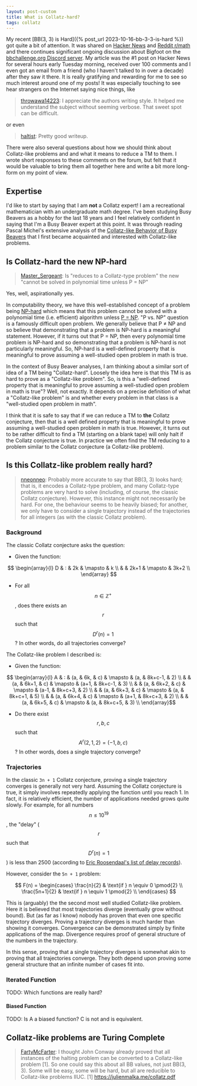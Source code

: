 ```yaml
---
layout: post-custom
title: What is Collatz-hard?
tags: collatz
---
```


My recent [BB(3, 3) is Hard]({% post_url 2023-10-16-bb-3-3-is-hard %}) got quite a bit of attention. It was shared on [Hacker News](https://news.ycombinator.com/item?id=37910297) and [Reddit r/math](https://www.reddit.com/r/math/comments/17ai73o/bb3_3_is_hard/) and there continues significant ongoing discussion about Bigfoot on the [bbchallenge.org Discord server](https://discord.gg/3uqtPJA9Uv).  My article was the #1 post on Hacker News for several hours early Tuesday morning, received over 100 comments and I even got an email from a friend (who I haven't talked to in over a decade) after they saw it there. It is really gratifying and rewarding for me to see so much interest around one of my posts! It was especially touching to see hear strangers on the Internet saying nice things, like

> [throwawa14223](https://news.ycombinator.com/item?id=37910577): I appreciate the authors writing style. It helped me understand the subject without seeming verbose. That sweet spot can be difficult.

or even

> [haltist](https://news.ycombinator.com/item?id=37910498): Pretty good writeup.

There were also several questions about how we should think about Collatz-like problems and and what it means to reduce a TM to them. I wrote short responses to these comments on the forum, but felt that it would be valuable to bring them all together here and write a bit more long-form on my point of view.


## Expertise

I'd like to start by saying that I am **not** a Collatz expert! I am a recreational mathematician with an undergraduate math degree. I've been studying Busy Beavers as a hobby for the last 18 years and I feel relatively confident in saying that I'm a Busy Beaver expert at this point. It was through reading Pascal Michel's extensive analysis of the [Collatz-like Behavior of Busy Beavers](https://bbchallenge.org/~pascal.michel/beh) that I first became acquainted and interested with Collatz-like problems.


## Is Collatz-hard the new NP-hard

> [Master_Sergeant](https://www.reddit.com/r/math/comments/17ai73o/comment/k5f71t8/): Is "reduces to a Collatz-type problem" the new "cannot be solved in polynomial time unless P = NP"

Yes, well, aspirationally yes.

In computability theory, we have this well-established concept of a problem being [NP-hard](https://en.wikipedia.org/wiki/NP-hardness) which means that this problem cannot be solved with a polynomial time (i.e. efficient) algorithm unless [P = NP](https://en.wikipedia.org/wiki/P_versus_NP_problem). "P vs. NP" question is a famously difficult open problem. We generally believe that P ≠ NP and so believe that demonstrating that a problem is NP-hard is a meaningful statement. However, if it turns out that P = NP, then every polynomial time problem is NP-hard and so demonstrating that a problem is NP-hard is not particularly meaningful. So, NP-hard is a well-defined property that is meaningful to prove assuming a well-studied open problem in math is true.

In the context of Busy Beaver analyses, I am thinking about a similar sort of idea of a TM being "Collatz-hard". Loosely the idea here is that this TM is as hard to prove as a "Collatz-like problem". So, is this a "well-defined property that is meaningful to prove assuming a well-studied open problem in math is true"? Well, not exactly. It depends on a precise definition of what a "Collatz-like problem" is and whether every problem in that class is a "well-studied open problem in math".

I think that it is safe to say that if we can reduce a TM to **the** Collatz conjecture, then that is a well defined property that is meaningful to prove assuming a well-studied open problem in math is true. However, it turns out to be rather difficult to find a TM (starting on a blank tape) will only halt if the Collatz conjecture is true. In practice we often find the TM reducing to a problem similar to the Collatz conjecture (a Collatz-like problem).


## Is this Collatz-like problem really hard?

> [nneonneo](https://news.ycombinator.com/item?id=37910942): Probably more accurate to say that BB(3, 3) looks hard; that is, it encodes a Collatz-type problem, and many Collatz-type problems are very hard to solve (including, of course, the classic Collatz conjecture).
> However, this instance might not necessarily be hard. For one, the behaviour seems to be heavily biased; for another, we only have to consider a single trajectory instead of the trajectories for all integers (as with the classic Collatz problem).


### Background

The classic Collatz conjecture asks the question:

  * Given the function:

$$ \begin{array}{l}
  D & : & 2k   & \mapsto &  k \\
    &   & 2k+1 & \mapsto & 3k+2 \\
\end{array} $$

  * For all $$n \in \mathbb{Z}^+$$, does there exists an $$r$$ such that $$D^r(n) = 1$$? In other words, do all trajectories converge?

The Collatz-like problem I described is:

  * Given the function:

$$ \begin{array}{l}
  A & : & (a, & 6k,   & c) & \mapsto & (a,   & 8k+c-1, & 2)   \\
    &   & (a, & 6k+1, & c) & \mapsto & (a+1, & 8k+c-1, & 3)   \\
    &   & (a, & 6k+2, & c) & \mapsto & (a-1, & 8k+c+3, & 2)   \\
    &   & (a, & 6k+3, & c) & \mapsto & (a,   & 8k+c+1, & 5)   \\
    &   & (a, & 6k+4, & c) & \mapsto & (a+1, & 8k+c+3, & 2)   \\
    &   & (a, & 6k+5, & c) & \mapsto & (a,   & 8k+c+5, & 3)   \\
\end{array}$$

  * Do there exist $$r, b, c$$ such that $$A^r(2, 1, 2) = (-1, b, c)$$? In other words, does a single trajectory converge?


### Trajectories

In the classic `3n + 1` Collatz conjecture, proving a single trajectory converges is generally not very hard. Assuming the Collatz conjecture is true, it simply involves repeatedly applying the function until you reach 1. In fact, it is relatively efficient, the number of applications needed grows quite slowly. For example, for all numbers $$n \le 10^{19}$$, the "delay" ($$r$$ such that $$D^r(n) = 1$$) is less than 2500 (according to [Eric Roosendaal's list of delay records](http://www.ericr.nl/wondrous/delrecs.html)).

However, consider the `5n + 1` problem:

$$
F(n) = \begin{cases}
  \frac{n}{2}    & \text{if } n \equiv 0 \pmod{2} \\
  \frac{5n+1}{2} & \text{if } n \equiv 1 \pmod{2} \\
\end{cases}
$$

This is (arguably) the the second most well studied Collatz-like problem. Here it is believed that most trajectories diverge (eventually grow without bound). But (as far as I know) nobody has proven that even one specific trajectory diverges. Proving a trajectory diverges is much harder than showing it converges. Convergence can be demonstrated simply by finite applications of the map. Divergence requires proof of general structure of the numbers in the trajectory.

In this sense, proving that a single trajectory diverges is somewhat akin to proving that all trajectories converge. They both depend upon proving some general structure that an infinite number of cases fit into.


### Iterated Function

TODO: Which functions are really hard?



#### Biased Function



TODO: Is A a biased function? C is not and is equivalent.



## Collatz-like problems are Turing Complete

> [FartyMcFarter](https://news.ycombinator.com/item?id=37913095): I thought John Conway already proved that all instances of the halting problem can be converted to a Collatz-like problem [1]. So one could say this about all BB values, not just BB(3, 3). Some will be easy, some will be hard, but all are reducible to Collatz-like problems IIUC.
> [1] https://julienmalka.me/collatz.pdf
